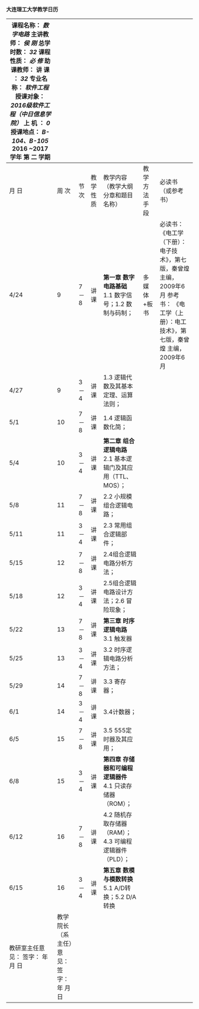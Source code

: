 **大连理工大学教学日历**

| 课程名称： *数字电路* 主讲教师： *侯 刚* 总学时数： *32*  课程性质： *必 修* 助课教师： 讲 课 ： *32*  专业名称： *软件工程* 授课对象：*2016级软件工程（中日信息学院）* 上 机 ： *0*  授课地点： *B-104、B-105*  2016 \~2017 学年 第 二 学期 |                                          |       |           |                                                              |               |                                                                                                                                             |
|----------------------------------------------------------------------------------------------------------------------------------------------------------------------------------------------------------------------------------------------|------------------------------------------|-------|-----------|--------------------------------------------------------------|---------------|---------------------------------------------------------------------------------------------------------------------------------------------|
| 月 日                                                                                                                                                                                                                                        | 周 次                                    | 节 次 | 教学 性质 | 教学内容 （教学大纲分章和题目名称）                          | 教学方 法手段 | 必读书 （或参考书）                                                                                                                         |
| 4/24                                                                                                                                                                                                                                         | 9                                        | 7－8  | 讲课      | **第一章 数字电路基础** 1.1 数字信号；1.2 数制与码制；       | 多媒体+板书   | 必读书： 《电工学（下册）：电子技术》，第七版，秦曾煌 主编，2009年6月 参考书： 《电工学（上册）：电工技术》，第七版，秦曾煌 主编，2009年6月 |
| 4/27                                                                                                                                                                                                                                         | 9                                        | 3－4  | 讲课      | 1.3 逻辑代数及其基本定理、运算法则；                         |               |                                                                                                                                             |
| 5/1                                                                                                                                                                                                                                          | 10                                       | 7－8  | 讲课      | 1.4 逻辑函数化简；                                           |               |                                                                                                                                             |
| 5/4                                                                                                                                                                                                                                          | 10                                       | 3－4  | 讲课      | **第二章 组合逻辑电路** 2.1 基本逻辑门及其应用（TTL、MOS）； |               |                                                                                                                                             |
| 5/8                                                                                                                                                                                                                                          | 11                                       | 7－8  | 讲课      | 2.2 小规模组合逻辑电路；                                     |               |                                                                                                                                             |
| 5/11                                                                                                                                                                                                                                         | 11                                       | 3－4  | 讲课      | 2.3 常用组合逻辑部件；                                       |               |                                                                                                                                             |
| 5/15                                                                                                                                                                                                                                         | 12                                       | 7－8  | 讲课      | 2.4组合逻辑电路分析方法；                                    |               |                                                                                                                                             |
| 5/18                                                                                                                                                                                                                                         | 12                                       | 3－4  | 讲课      | 2.5组合逻辑电路设计方法；2.6 冒险现象；                      |               |                                                                                                                                             |
| 5/22                                                                                                                                                                                                                                         | 13                                       | 7－8  | 讲课      | **第三章 时序逻辑电路** 3.1 触发器                           |               |                                                                                                                                             |
| 5/25                                                                                                                                                                                                                                         | 13                                       | 3－4  | 讲课      | 3.2 时序逻辑电路分析方法；                                   |               |                                                                                                                                             |
| 5/29                                                                                                                                                                                                                                         | 14                                       | 7－8  | 讲课      | 3.3 寄存器；                                                 |               |                                                                                                                                             |
| 6/1                                                                                                                                                                                                                                          | 14                                       | 3－4  | 讲课      | 3.4计数器；                                                  |               |                                                                                                                                             |
| 6/5                                                                                                                                                                                                                                          | 15                                       | 7－8  | 讲课      | 3.5 555定时器及其应用；                                      |               |                                                                                                                                             |
| 6/8                                                                                                                                                                                                                                          | 15                                       | 3－4  | 讲课      | **第四章 存储器和可编程逻辑器件** 4.1 只读存储器（ROM）；    |               |                                                                                                                                             |
| 6/12                                                                                                                                                                                                                                         | 16                                       | 7－8  | 讲课      | 4.2 随机存取存储器（RAM）； 4.3 可编程逻辑器件（PLD）；      |               |                                                                                                                                             |
| 6/15                                                                                                                                                                                                                                         | 16                                       | 3－4  | 讲课      | **第五章 数模与模数转换** 5.1 A/D转换；5.2 D/A转换           |               |                                                                                                                                             |
| 教研室主任意见： 签字： 年 月 日                                                                                                                                                                                                             | 教学院长（系主任）意见： 签字： 年 月 日 |       |           |                                                              |               |                                                                                                                                             |
